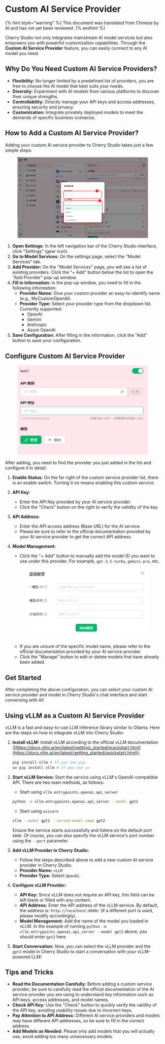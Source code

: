 # Custom AI Service Provider


{% hint style="warning" %}
This document was translated from Chinese by AI and has not yet been reviewed.
{% endhint %}




Cherry Studio not only integrates mainstream AI model services but also empowers you with powerful customization capabilities. Through the **Custom AI Service Provider** feature, you can easily connect to any AI model you need.

## Why Do You Need Custom AI Service Providers?

*   **Flexibility:** No longer limited by a predefined list of providers, you are free to choose the AI model that best suits your needs.
*   **Diversity:** Experiment with AI models from various platforms to discover their unique strengths.
*   **Controllability:** Directly manage your API keys and access addresses, ensuring security and privacy.
*   **Customization:** Integrate privately deployed models to meet the demands of specific business scenarios.

## How to Add a Custom AI Service Provider?

Adding your custom AI service provider to Cherry Studio takes just a few simple steps:

<figure><img src="../../.gitbook/assets/image (2) (5).png" alt=""><figcaption></figcaption></figure>

1.  **Open Settings:** In the left navigation bar of the Cherry Studio interface, click "Settings" (gear icon).
2.  **Go to Model Services:** On the settings page, select the "Model Services" tab.
3.  **Add Provider:** On the "Model Services" page, you will see a list of existing providers. Click the "+ Add" button below the list to open the "Add Provider" pop-up window.
4.  **Fill in Information:** In the pop-up window, you need to fill in the following information:
    *   **Provider Name:** Give your custom provider an easy-to-identify name (e.g., MyCustomOpenAI).
    *   **Provider Type:** Select your provider type from the dropdown list. Currently supported:
        *   OpenAI
        *   Gemini
        *   Anthropic
        *   Azure OpenAI
5.  **Save Configuration:** After filling in the information, click the "Add" button to save your configuration.

## Configure Custom AI Service Provider

<figure><img src="../../.gitbook/assets/image (3) (5) (1).png" alt=""><figcaption></figcaption></figure>

After adding, you need to find the provider you just added in the list and configure it in detail:

1.  **Enable Status:** On the far right of the custom service provider list, there is an enable switch. Turning it on means enabling this custom service.
2.  **API Key:**
    *   Enter the API Key provided by your AI service provider.
    *   Click the "Check" button on the right to verify the validity of the key.
3.  **API Address:**
    *   Enter the API access address (Base URL) for the AI service.
    *   Please be sure to refer to the official documentation provided by your AI service provider to get the correct API address.
4.  **Model Management:**
    *   Click the "+ Add" button to manually add the model ID you want to use under this provider. For example, `gpt-3.5-turbo`, `gemini-pro`, etc.

    <figure><img src="../../.gitbook/assets/image (4) (5).png" alt=""><figcaption></figcaption></figure>

    *   If you are unsure of the specific model name, please refer to the official documentation provided by your AI service provider.
    *   Click the "Manage" button to edit or delete models that have already been added.

## Get Started

After completing the above configuration, you can select your custom AI service provider and model in Cherry Studio's chat interface and start conversing with AI!

## Using vLLM as a Custom AI Service Provider

vLLM is a fast and easy-to-use LLM inference library similar to Ollama. Here are the steps on how to integrate vLLM into Cherry Studio:

1.  **Install vLLM:** Install vLLM according to the official vLLM documentation ([https://docs.vllm.ai/en/latest/getting\_started/quickstart.html](https://docs.vllm.ai/en/latest/getting_started/quickstart.html)).

    ```sh
    pip install vllm # If you use pip
    uv pip install vllm # If you use uv
    ```
2.  **Start vLLM Service:** Start the service using vLLM's OpenAI-compatible API. There are two main methods, as follows:

    *   Start using `vllm.entrypoints.openai.api_server`

    ```sh
    python -m vllm.entrypoints.openai.api_server --model gpt2
    ```

    *   Start using `uvicorn`

    ```sh
    vllm --model gpt2 --served-model-name gpt2
    ```

    Ensure the service starts successfully and listens on the default port `8000`. Of course, you can also specify the vLLM service's port number using the `--port` parameter.

3.  **Add vLLM Provider in Cherry Studio:**
    *   Follow the steps described above to add a new custom AI service provider in Cherry Studio.
    *   **Provider Name:** `vLLM`
    *   **Provider Type:** Select `OpenAI`.
4.  **Configure vLLM Provider:**
    *   **API Key:** Since vLLM does not require an API key, this field can be left blank or filled with any content.
    *   **API Address:** Enter the API address of the vLLM service. By default, the address is: `http://localhost:8000/` (if a different port is used, please modify accordingly).
    *   **Model Management:** Add the name of the model you loaded in vLLM. In the example of running `python -m vllm.entrypoints.openai.api_server --model gpt2` above, you should enter `gpt2` here.
5.  **Start Conversation:** Now, you can select the vLLM provider and the `gpt2` model in Cherry Studio to start a conversation with your vLLM-powered LLM!

## Tips and Tricks

*   **Read the Documentation Carefully:** Before adding a custom service provider, be sure to carefully read the official documentation of the AI service provider you are using to understand key information such as API keys, access addresses, and model names.
*   **Check API Key:** Use the "Check" button to quickly verify the validity of the API key, avoiding usability issues due to incorrect keys.
*   **Pay Attention to API Address:** Different AI service providers and models may have different API addresses, so be sure to fill in the correct address.
*   **Add Models as Needed:** Please only add models that you will actually use, avoid adding too many unnecessary models.